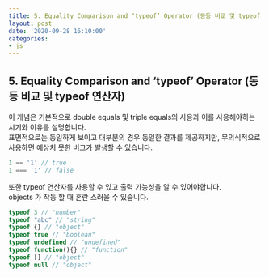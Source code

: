 ```yaml
---
title: 5. Equality Comparison and ‘typeof’ Operator (동등 비교 및 typeof 연산자)
layout: post
date: '2020-09-28 16:10:00'
categories:
- js
---
```


## 5. Equality Comparison and ‘typeof’ Operator (동등 비교 및 typeof 연산자)

이 개념은 기본적으로 double equals 및 triple equals의 사용과 이를 사용해야하는 시기와 이유를 설명합니다.  
표면적으로는 동일하게 보이고 대부분의 경우 동일한 결과를 제공하지만, 무의식적으로 사용하면 예상치 못한 버그가 발생할 수 있습니다.  

```javascript
1 == '1' // true
1 === '1' // false
```

또한 typeof 연산자를 사용할 수 있고 출력 가능성을 알 수 있어야합니다.  
objects 가 작동 할 때 혼란 스러울 수 있습니다.

```javascript
typeof 3 // "number"
typeof "abc" // "string"
typeof {} // "object"
typeof true // "boolean"
typeof undefined // "undefined"
typeof function(){} // "function"
typeof [] // "object"
typeof null // "object"
```

